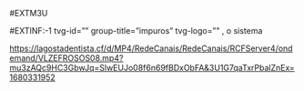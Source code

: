 #EXTM3U

#EXTINF:-1 tvg-id=”” group-title=”impuros” tvg-logo=”" , o sistema 

https://lagostadentista.cf/d/MP4/RedeCanais/RedeCanais/RCFServer4/ondemand/VLZEFROSOS08.mp4?mu3zAQc9HC3GbwJq=SlwEUJo08f6n69fBDxObFA&3U1G7qaTxrPbalZnEx=1680331952








